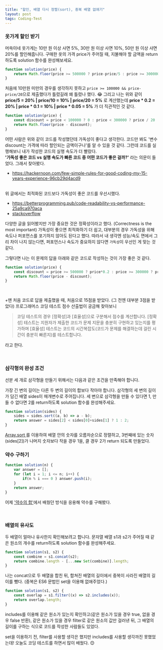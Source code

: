 ```yaml
---
title: "할인, 배열 다시 정렬(sort), 중복 배열 없애기"
layout: post
tags: Coding-Test
---
```


### 옷가게 할인 받기
머쓱이네 옷가게는 10만 원 이상 사면 5%, 30만 원 이상 사면 10%, 50만 원 이상 사면 20%를 할인해줍니다.
구매한 옷의 가격 price가 주어질 때, 지불해야 할 금액을 return 하도록 solution 함수를 완성해보세요.

```jsx
function solution(price) {
    return Math.floor(price >= 500000 ? price-price/5 : price >= 300000 ? price-price/10 : price >= 100000 ? price-price/20 : price);
}
```








처음에 10만원 미만의 경우를 생각하지 못하고 `price >= 100000 && price-price/20`으로 제출했다가 틀렸길래 왜 틀렸나 했다. 😂
그리고 나는 위와 같이 **price/5 = 20% | price/10 = 10% | price/20 = 5%** 로 계산했는데 
**price * 0.2 = 20% | price * 0.1 = 10% | price * 0.05 = 5%** 가 더 직관적인 것 같다.

```jsx
function solution(price) {
    const discount = price < 100000 ? 0 : price < 300000 ? price / 20 : price < 500000 ? price / 10 : price / 5;
    return Math.floor(price - discount);
}
```
어떤 사람은 위와 같이 코드를 작성했던데 가독성이 좋다고 생각한다. 코드만 봐도 '변수 discount는 가격에 따라 할인되는 금액이구나'를 알 수 있을 것 같다.
그런데 코드를 실행해보니 내가 작성한 코드의 실행 속도가 더 빨랐다.<br>
**'가독성 좋은 코드 vs 실행 속도가 빠른 코드 중 어떤 코드가 좋은 걸까?'** 라는 의문이 들었다. 그래서 찾아봤다.
- <a href="https://hackernoon.com/few-simple-rules-for-good-coding-my-15-years-experience-96cb29d4acd9">
  https://hackernoon.com/few-simple-rules-for-good-coding-my-15-years-experience-96cb29d4acd9
  </a>
<br>위 글에서는 최적화된 코드보다 가독성이 좋은 코드를 우선시했다. 
- <a href="https://betterprogramming.pub/code-readability-vs-performance-25a9ca970aca">
  https://betterprogramming.pub/code-readability-vs-performance-25a9ca970aca
  </a>
- <a href="https://stackoverflow.com/questions/183201/should-a-developer-aim-for-readability-or-performance-first">
  stackoverflow
  </a><br>
다양한 글을 읽어봤지만 가장 중요한 것은 정확성이라고 했다. (Correctness is the most important)
가독성이 좋으면 최적화하기 더 쉽고, 대부분의 경우 가독성을 위해 속도나 퍼포먼스를 포기하지 않아도 된다고 했다.
따라서 내 생각엔 성능/속도 면에서 그리 차이 나지 않는다면, 퍼포먼스나 속도가 중요하지 않다면 `가독성`이 우선인 게 맞는 것 같다.

그렇다면 나는 이 문제의 답을 아래와 같은 코드로 작성하는 것이 가장 좋은 것 같다.

```jsx
function solution(price) { 
    const discount = price >= 500000 ? price*0.2 : price >= 300000 ? price*0.1 : price >= 100000 ? price*0.2 : 0);
    return Math.floor(price - discount);
}
```

<br>

+맨 처음 코드로 답을 제출했을 때, 처음으로 15점을 받았다. (그 전엔 대부분 3점을 받았다) 프로그래머스 코딩 테스트 점수 산출법이 궁금해 찾아보니
>코딩 테스트의 경우 [정확성]과 [효율성]으로 구분해서 점수를 계산합니다.
[정확성] 테스트는 지원자가 제출한 코드가 문제 지문을 충분히 구현하고 있는지를 평가하며
[효율성] 테스트는 코드의 시간복잡도(코드가 문제를 해결하는데 걸린 시간이 충분히 빠른지)를 테스트합니다.

라고 한다.

<br>

### 삼각형의 완성 조건
선분 세 개로 삼각형을 만들기 위해서는 다음과 같은 조건을 만족해야 합니다.

가장 긴 변의 길이는 다른 두 변의 길이의 합보다 작아야 합니다.
삼각형의 세 변의 길이가 담긴 배열 sides이 매개변수로 주어집니다. 세 변으로 삼각형을 만들 수 있다면 1, 만들 수 없다면 2를 return하도록 solution 함수를 완성해주세요.

```jsx
function solution(sides) {
    sides = sides.sort((a, b) => a - b);
    return answer = sides[2] < sides[0]+sides[1] ? 1 : 2;
}
```
<a href="https://developer.mozilla.org/en-US/docs/Web/JavaScript/Reference/Global_Objects/Array/sort">
  Array.sort
</a>
를 이용하여 배열 안의 숫자를 오름차순으로 정렬하고, 3번째에 있는 숫자(sides[2])가 나머지 숫자보다 작을 경우 1을, 클 경우 2가 return 되도록 만들었다.

<br>

### 약수 구하기

```jsx
function solution(n) {
    var answer = [];
    for (let i = 1; i <= n; i++) {
        if(n % i === 0 ) answer.push(i);
    }
    return answer;
}
```
어제 <a href="https://feb-dain.github.io/ternary-operator-and-ascending-order-and-sum-of-divisors-etc/">'약수의 합'</a>에서 배웠던 방식을 응용해 약수를 구해봤다.

<br>

### 배열의 유사도
두 배열이 얼마나 유사한지 확인해보려고 합니다. 문자열 배열 s1과 s2가 주어질 때 같은 원소의 개수를 return하도록 solution 함수를 완성해주세요.

```jsx
function solution(s1, s2) {
    const combine = s1.concat(s2);          
    return combine.length - [...new Set(combine)].length;
}
```
나는 concat으로 두 배열을 합친 뒤, 합쳐진 배열의 길이에서 중복이 사라진 배열의 길이를 뺐다. (중복은 ES6 문법인 set을 이용해 없애주었다.)<br>

```jsx
function solution(s1, s2) {
    const overlap = s1.filter((x) => s2.includes(x));
    return overlap.length;
}
```
includes를 이용해 같은 원소가 있는지 확인하고(같은 원소가 있을 경우 true, 없을 경우 false 반환),
같은 원소가 있을 경우 filter로 같은 원소의 값만 걸러낸 뒤, 그 배열의 길이를 구하는 식으로 코드를 작성한 사람들도 있었다.
<br>

set을 이용하기 전, filter를 사용할 생각은 했지만 includes를 사용할 생각까진 못했었는데!
오늘도 코딩 테스트를 하면서 많이 배웠다. 😊
<br>
<br>

